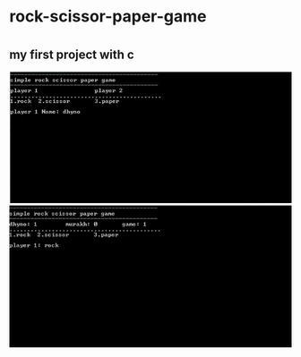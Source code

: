 # rock-scissor-paper-game
# <h2 color="blue">my first project with c</h2>

<img src="ss1.JPG">
<img src="ss2.JPG">
